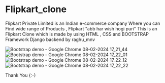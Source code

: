# Flipkart_clone
Flipkart Private Limited is an Indian e-commerce company Where you can Find wide range of Products , Flipkart "abb har wish hogi puri" 
This is an Flipkart Clone which is made by using HTML , CSS and BOOTSTRAP Framework
Django backend by raghu_mnv

![Bootstrap demo - Google Chrome 08-02-2024 17_21_44](https://github.com/hi-abhay2004/Flipkart_clone/assets/133881460/be9799d3-70a7-43e7-9ee0-c99cf1fbd68a)
![Bootstrap demo - Google Chrome 08-02-2024 17_22_01](https://github.com/hi-abhay2004/Flipkart_clone/assets/133881460/8677fe66-d1a4-4706-9ab4-9331ed48050f)
![Bootstrap demo - Google Chrome 08-02-2024 17_22_12](https://github.com/hi-abhay2004/Flipkart_clone/assets/133881460/8ef1ad59-8187-49d1-a8fa-cce0f6358d07)
![Bootstrap demo - Google Chrome 08-02-2024 17_22_22](https://github.com/hi-abhay2004/Flipkart_clone/assets/133881460/da1ddb49-9cf9-480c-8796-76428fc78497)


Thank You {:-)


